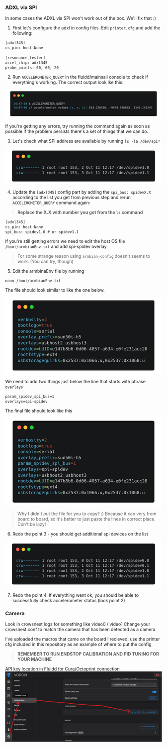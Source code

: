 ### ADXL via SPI

In some cases the ADXL via SPI won't work out of the box. We'll fix that :)


1. First let's configure the adxl in config files. Edit `printer.cfg` and add the following:

```
[adxl345]
cs_pin: host:None

[resonance_tester]
accel_chip: adxl345
probe_points: 60, 60, 20
```

2. Run `ACCELEROMETER_QUERY` in the fluidd/mainsail console to check if everything's working. The correct output look lke this:

![](images/installation/query-acc.png)

If you're getting any errors, try running the command again as soon as possible if the problem persists there's a set of things that we can do.

3. Let's check what SPI address are available by running `ls -la /dev/spi*`

![alt text](images/extras/ls-incorrect.png)

4. Update the `[adxl345]` config part by adding the `spi_bus: spidevX.X` according to the list you get from previous step and rerun `ACCELEROMETER_QUERY` command again:
> **Replace the X.X with number you got from the `ls` command**
```
[adxl345]
cs_pin: host:None
spi_bus: spidev1.0 # or spidev1.1
```

If you're still getting errors we need to edit the host OS file `/boot/armbianEnv.txt` and add spi-spidev overlay.
>For some strange reason using `armbian-config` doesn't seems to work. (You can try, though)

5. Edit the armbinaEnv file by running

```
nano /boot/armbianEnv.txt
```

The file should look similar to like the one below.

![armbianEnv-incorrect.png](images/extras/armbianEnv-incorrect.png)

We need to add two things just below the line that starts with phrase `overlays`

```
param_spidev_spi_bus=1
overlays=spi-spidev
```

The final file should look like this

![armbianEnv-correct.png](images/extras/armbianEnv-correct.png)

> Why I didn't put the file for you to copy? :) Because it can very from board to board, so it's better to just paste the lines in correct place. Don't be lazy!

6. Redo the point 3 - you should get additional spi devices on the list

![alt text](images/extras/ls-correct.png)

7. Redo the point 4. If everything went ok, you should be able to successfully check accelerometer status (look point 2)

### Camera
Look in crowsnest logs for something like video0 / video1
Change your crowsnest.conf to match the camera that has been detected as a camera

I've uploaded the macros that came on the board I recieved, use the printer cfg included in this repository as an example of where to put the config

> **REMEMBER TO RUN ENDSTOP CALIBRATION AND PID TUNING FOR YOUR MACHINE**

API key location in Fluidd for Cura/Octoprint connection
![alt text](images/installation/api-key.png?raw=true)

